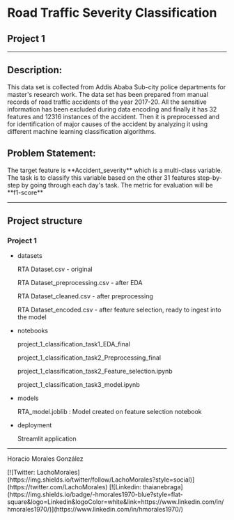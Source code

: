 <h1>Road Traffic Severity Classification</h1>
<h2>Project 1</h2>
<hr>
<h2>Description:</h2>
<p>This data set is collected from Addis Ababa Sub-city police departments for master's research work. The data set has been prepared from manual records of road traffic accidents of the year 2017-20. All the sensitive information has been excluded during data encoding and finally it has 32 features and 12316 instances of the accident. Then it is preprocessed and for identification of major causes of the accident by analyzing it using different machine learning classification algorithms. 


<h2>Problem Statement:</h2> 
<p>The target feature is **Accident_severity** which is a multi-class variable. The task is to classify this variable based on the other 31 features step-by-step by going through each day's task. The metric for evaluation will be **f1-score**
<hr>
<h2>Project structure</h2>
<h3>Project 1</h3>
<ul>
    <li>datasets</li>
        <p>RTA Dataset.csv - original</p>
        <p>RTA Dataset_preprocessing.csv - after EDA</p>
        <p>RTA Dataset_cleaned.csv - after preprocessing</p>
        <p>RTA Dataset_encoded.csv - after feature selection, ready to ingest into the model</p>
    <li>notebooks</li>
        <p>project_1_classification_task1_EDA_final</p>
        <p>project_1_classification_task2_Preprocessing_final</p>
        <p>project_1_classification_task2_Feature_selection.ipynb</p>
        <p>project_1_classification_task3_model.ipynb</p>
    <li>models</li>
        <p>RTA_model.joblib : Model created on feature selection notebook</p>
    <li>deployment</li>
    <p>Streamlit application</p>
</ul>
<hr>
<p>Horacio Morales González</p>
[![Twitter: LachoMorales](https://img.shields.io/twitter/follow/LachoMorales?style=social)](https://twitter.com/LachoMorales)
[![Linkedin: thaianebraga](https://img.shields.io/badge/-hmorales1970-blue?style=flat-square&logo=Linkedin&logoColor=white&link=https://www.linkedin.com/in/hmorales1970/)](https://www.linkedin.com/in/hmorales1970/)
